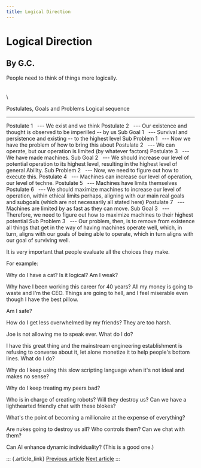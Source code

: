 ```yaml
---
title: Logical Direction
---
```


Logical Direction
=================

By G.C.
-------

People need to think of things more logically.\
\
\
\

  Postulates, Goals and Problems   Logical sequence
  -------------------------------- --------------------------------------------------------------------------------------------------------------------------------------------------------------------------------------------------------------------------------------
  Postulate 1   ---                We exist and we think
  Postulate 2   ---                Our existence and thought is observed to be imperilled -- by us
  Sub Goal 1   ---                 Survival and persistence and existing -- to the highest level
  Sub Problem 1   ---              Now we have the problem of how to bring this about
  Postulate 2   ---                We can operate, but our operation is limited (by whatever factors)
  Postulate 3   ---                We have made machines.
  Sub Goal 2   ---                 We should increase our level of potential operation to its highest level, resulting in the highest level of general Ability.
  Sub Problem 2   ---              Now, we need to figure out how to execute this.
  Postulate 4   ---                Machines can increase our level of operation, our level of techne.
  Postulate 5   ---                Machines have limits themselves
  Postulate 6   ---                We should maximize machines to increase our level of operation, within ethical limits perhaps, aligning with our main real goals and subgoals (which are not necessarily all stated here)
  Postulate 7   ---                Machines are limited by as fast as they can move.
  Sub Goal 3   ---                 Therefore, we need to figure out how to maximize machines to their highest potential
  Sub Problem 3   ---              Our problem, then, is to remove from existence all things that get in the way of having machines operate well, which, in turn, aligns with our goals of being able to operate, which in turn aligns with our goal of surviving well.

It is very important that people evaluate all the choices they make.

For example:

Why do I have a cat? Is it logical? Am I weak?

Why have I been working this career for 40 years? All my money is going
to waste and I\'m the CEO. Things are going to hell, and I feel
miserable even though I have the best pillow.

Am I safe?

How do I get less overwhelmed by my friends? They are too harsh.

Joe is not allowing me to speak ever. What do I do?

I have this great thing and the mainstream engineering establishment is
refusing to converse about it, let alone monetize it to help people\'s
bottom lines. What do I do?

Why do I keep using this slow scripting language when it\'s not ideal
and makes no sense?

Why do I keep treating my peers bad?

Who is in charge of creating robots? Will they destroy us? Can we have a
lighthearted friendly chat with these blokes?

What\'s the point of becoming a millionaire at the expense of
everything?

Are nukes going to destroy us all? Who controls them? Can we chat with
them?

Can AI enhance dynamic individuality? (This is a good one.)

::: {.article_link}
[Previous article](7.html) [Next article](9.html)
:::
